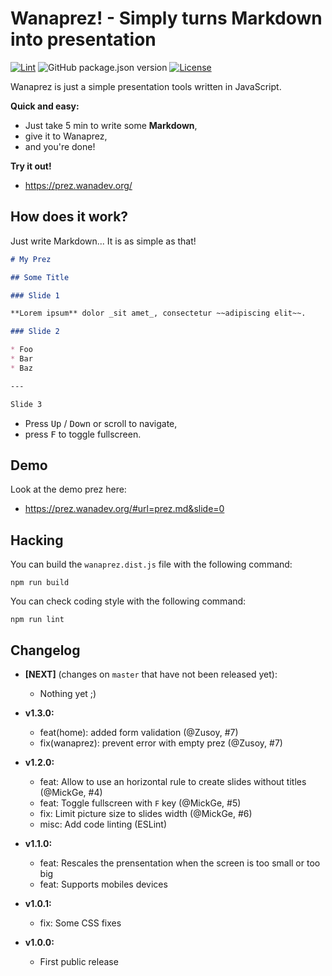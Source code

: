 # Wanaprez! - Simply turns Markdown into presentation

[![Lint](https://github.com/wanadev/wanaprez/actions/workflows/lint.yml/badge.svg)](https://github.com/wanadev/wanaprez/actions/workflows/lint.yml)
![GitHub package.json version](https://img.shields.io/github/package-json/v/wanadev/wanaprez)
[![License](https://img.shields.io/badge/License-BSD%203%20Clause-freen)](https://github.com/wanadev/wanaprez/blob/master/LICENSE)

Wanaprez is just a simple presentation tools written in JavaScript.

**Quick and easy:**

* Just take 5 min to write some **Markdown**,
* give it to Wanaprez,
* and you're done!

**Try it out!**

* https://prez.wanadev.org/


## How does it work?

Just write Markdown... It is as simple as that!

```markdown
# My Prez

## Some Title

### Slide 1

**Lorem ipsum** dolor _sit amet_, consectetur ~~adipiscing elit~~.

### Slide 2

* Foo
* Bar
* Baz

---

Slide 3
```

* Press <kbd>Up</kbd> / <kbd>Down</kbd> or scroll to navigate,
* press <kbd>F</kbd> to toggle fullscreen.

## Demo

Look at the demo prez here:

* https://prez.wanadev.org/#url=prez.md&slide=0


## Hacking

You can build the `wanaprez.dist.js` file with the following command:

    npm run build

You can check coding style with the following command:

    npm run lint


## Changelog

* **[NEXT]** (changes on ``master`` that have not been released yet):

  * Nothing yet ;)

* **v1.3.0:**

  * feat(home): added form validation (@Zusoy, #7)
  * fix(wanaprez): prevent error with empty prez (@Zusoy, #7)

* **v1.2.0:**

  * feat: Allow to use an horizontal rule to create slides without titles (@MickGe, #4)
  * feat: Toggle fullscreen with `F` key (@MickGe, #5)
  * fix: Limit picture size to slides width (@MickGe, #6)
  * misc: Add code linting (ESLint)

* **v1.1.0:**

  * feat: Rescales the prensentation when the screen is too small or too big
  * feat: Supports mobiles devices

* **v1.0.1:**

  * fix: Some CSS fixes

* **v1.0.0:**

  * First public release
